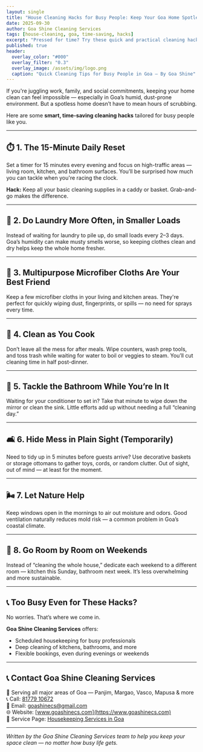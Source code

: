 ```yaml
---
layout: single
title: "House Cleaning Hacks for Busy People: Keep Your Goa Home Spotless"
date: 2025-09-30
author: Goa Shine Cleaning Services
tags: [house-cleaning, goa, time-saving, hacks]
excerpt: "Pressed for time? Try these quick and practical cleaning hacks that help keep your Goa home fresh, organized, and guest-ready."
published: true
header:
  overlay_color: "#000"
  overlay_filter: "0.3"
  overlay_image: /assets/img/logo.png
  caption: "Quick Cleaning Tips for Busy People in Goa – By Goa Shine"
---
```


If you're juggling work, family, and social commitments, keeping your home clean can feel impossible — especially in Goa’s humid, dust-prone environment. But a spotless home doesn’t have to mean hours of scrubbing.

Here are some **smart, time-saving cleaning hacks** tailored for busy people like you.

---

## ⏱️ 1. The 15-Minute Daily Reset

Set a timer for 15 minutes every evening and focus on high-traffic areas — living room, kitchen, and bathroom surfaces. You’ll be surprised how much you can tackle when you're racing the clock.

**Hack:** Keep all your basic cleaning supplies in a caddy or basket. Grab-and-go makes the difference.

---

## 🧺 2. Do Laundry More Often, in Smaller Loads

Instead of waiting for laundry to pile up, do small loads every 2–3 days. Goa’s humidity can make musty smells worse, so keeping clothes clean and dry helps keep the whole home fresher.

---

## 🧼 3. Multipurpose Microfiber Cloths Are Your Best Friend

Keep a few microfiber cloths in your living and kitchen areas. They're perfect for quickly wiping dust, fingerprints, or spills — no need for sprays every time.

---

## 🧽 4. Clean as You Cook

Don’t leave all the mess for after meals. Wipe counters, wash prep tools, and toss trash while waiting for water to boil or veggies to steam. You’ll cut cleaning time in half post-dinner.

---

## 🛁 5. Tackle the Bathroom While You’re In It

Waiting for your conditioner to set in? Take that minute to wipe down the mirror or clean the sink. Little efforts add up without needing a full “cleaning day.”

---

## 🛋️ 6. Hide Mess in Plain Sight (Temporarily)

Need to tidy up in 5 minutes before guests arrive? Use decorative baskets or storage ottomans to gather toys, cords, or random clutter. Out of sight, out of mind — at least for the moment.

---

## 🌬️ 7. Let Nature Help

Keep windows open in the mornings to air out moisture and odors. Good ventilation naturally reduces mold risk — a common problem in Goa’s coastal climate.

---

## 🧽 8. Go Room by Room on Weekends

Instead of “cleaning the whole house,” dedicate each weekend to a different room — kitchen this Sunday, bathroom next week. It’s less overwhelming and more sustainable.

---

## 📞 Too Busy Even for These Hacks?

No worries. That’s where we come in.

**Goa Shine Cleaning Services** offers:

- Scheduled housekeeping for busy professionals  
- Deep cleaning of kitchens, bathrooms, and more  
- Flexible bookings, even during evenings or weekends

---

## 📞 Contact Goa Shine Cleaning Services

📍 Serving all major areas of Goa — Panjim, Margao, Vasco, Mapusa & more  
📞 Call: [81779 10672](tel:+918177910672)  
📧 Email: [goashinecs@gmail.com](mailto:goashinecs@gmail.com)  
🌐 Website: [www.goashinecs.com](https://www.goashinecs.com)  
🔗 Service Page: [Housekeeping Services in Goa](https://www.goashinecs.com/housekeeping-services-goa.html)

---

*Written by the Goa Shine Cleaning Services team to help you keep your space clean — no matter how busy life gets.*
